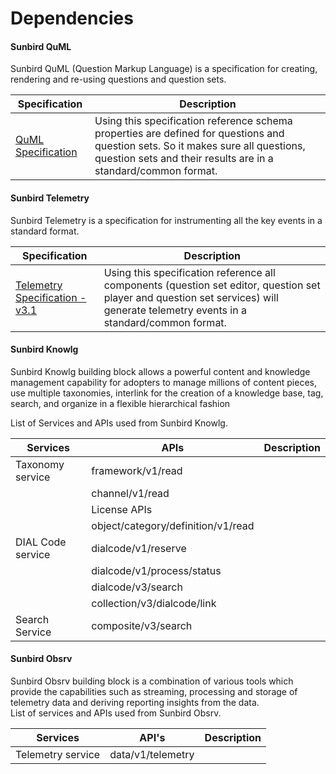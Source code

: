# Dependencies

#### Sunbird QuML  <a href="sunbird-quml" id="sunbird-quml"></a>

Sunbird QuML (Question Markup Language) is a specification for creating, rendering and re-using questions and question sets.&#x20;

| Specification                                           | Description                                                                                                                                                                                         |
| ------------------------------------------------------- | --------------------------------------------------------------------------------------------------------------------------------------------------------------------------------------------------- |
| [QuML Specification](https://quml.sunbird.org/qumlspec) | Using this specification reference schema properties are defined for questions and question sets. So it makes sure all questions, question sets and their results are in a standard/common format​. |

#### Sunbird Telemetry <a href="sunbird-telemetry" id="sunbird-telemetry"></a>

Sunbird Telemetry is a specification for instrumenting all the key events in a standard format​.

| Specification                                                                       | Description                                                                                                                                                                         |
| ----------------------------------------------------------------------------------- | ----------------------------------------------------------------------------------------------------------------------------------------------------------------------------------- |
| [Telemetry Specification - v3.1](https://telemetry.sunbird.org/learn/specification) | Using this specification reference all components (question set editor, question set player and question set services) will generate telemetry events in a standard/common format​. |

#### Sunbird Knowlg <a href="sunbird-knowlg" id="sunbird-knowlg"></a>

Sunbird Knowlg building block allows a powerful content and knowledge management capability for adopters to manage millions of content pieces, use multiple taxonomies, interlink for the creation of a knowledge base, tag, search, and organize in a flexible hierarchical fashion

List of Services and APIs used from Sunbird Knowlg.

| Services          | APIs                               | Description |
| ----------------- | ---------------------------------- | ----------- |
| Taxonomy service  | framework/v1/read                  |             |
|                   | channel/v1/read                    |             |
|                   | License APIs                       |             |
|                   | object/category/definition/v1/read |             |
| DIAL Code service | dialcode/v1/reserve                |             |
|                   | dialcode/v1/process/status         |             |
|                   | dialcode/v3/search                 |             |
|                   | collection/v3/dialcode/link        |             |
| Search Service    | composite/v3/search                |             |

#### Sunbird Obsrv <a href="sunbird-obsrv" id="sunbird-obsrv"></a>

Sunbird Obsrv building block is a combination of various tools which provide the capabilities such as streaming, processing and storage of telemetry data and deriving reporting insights from the data.\
List of services and APIs used from Sunbird Obsrv.

| Services          | API's             | Description |
| ----------------- | ----------------- | ----------- |
| Telemetry service | data/v1/telemetry |             |
